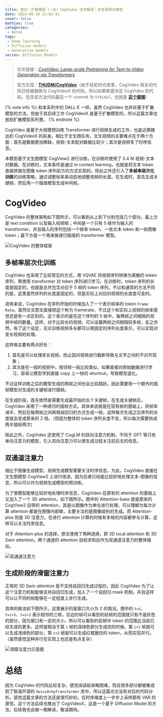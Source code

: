 ```yaml
---
title: 笔记｜扩散模型（一五）CogVideo 论文解读｜文生视频大模型
date: 2024-09-10 11:02:41
cover: false
mathjax: true
categories:
 - Notes
tags:
 - Deep learning
 - Diffusion models
 - Generative models
series: Diffusion Models
---
```


> 论文链接：*[CogVideo: Large-scale Pretraining for Text-to-Video Generation via Transformers](https://arxiv.org/abs/2205.15868)*
>
> 官方实现：**[THUDM/CogVideo](https://github.com/THUDM/CogVideo)**（由于目前的仓库里，CogVideo 相关的代码已经被替换为 CogVideoX 的代码，所以如果希望浏览 CogVideo 的代码，包含该方法代码最后一个 commit 为 `5f914b7`，也就是 **[这个链接](https://github.com/THUDM/CogVideo/tree/5f914b772b7e220ee6ae84deb562fb9a1f54c5f8)**）

{% note info %}
和本系列中的 DALL-E 一样，虽然 CogVideo 也并非基于扩散模型的方法，但由于其后续工作 CogVideoX 是基于扩散模型的，所以这篇文章也放到扩散模型系列里。
{% endnote %}

CogVideo 是基于大规模预训练 Transformer 进行视频生成的工作，也是近期推出的 CogVideoX 的前身。相比于文生图任务，文生视频的主要难点在于两个方面：首先是数据更加稀缺，视频-文本配对数据比较少；其次是视频多了时序信息。

本模型基于文生图模型 CogView2 进行训练，在训练时使用了 5.4 M 视频-文本对数据。在训练时，文本条件是通过 in context learning，也就是将文本 token 直接拼接在图像 token 序列前方的方式实现的。除此之外还引入了**多帧率层次化训练**的训练策略，通过调整帧率来动态地调整视频的长度。在生成时，首先生成关键帧，然后用一个插值模型生成中间帧。

# CogVideo

CogVideo 的整体架构如下图所示，可以看到从上到下分别包括几个部分。最上方是 text condition 以及输入视频帧；中间是一个只有 5 帧作为输入的 transformer，并且输入的序列包括一个帧率 token、一些文本 token 和一些图像 token；最下方是一个用来做递归插值的 transformer 模型。

![CogVideo 的整体框架](https://files.hoshinorubii.icu/blog/2024/09/10/cogvideo-framework.jpg)

## 多帧率层次化训练

CogVideo 也采用了比较常见的方式，用 VQVAE 将视频序列转换为离散的 token 序列，再使用 transformer 对 token 序列进行学习。在训练时，token 序列的长度是固定的，也就是总共包含对应于 5 帧的 token 序列。不过和通常的方法不同的是，这里虽然序列的长度是固定的，但是实际上对应的视频的长度是可变的。

具体来说，CogVideo 在序列开始的时候加入了一个表示帧率的 token `Frame Rate`。虽然论文原文直接把这个称为 framerate，不过这个和实际上视频的帧率感觉还是有一点区别的。这个表示的是在这个序列的 5 帧中，每两帧之间相隔的视频中帧的数量。这样，对于比较长的视频，可以设置两帧之间相隔较多帧，反之亦然。有了这个设定，无论训练视频多长都可以用固定的序列长度表示，可以实现对变长视频的处理。

这样做主要有两点好处：

1. 首先是可以处理变长视频，防止因对视频进行截断导致与文字之间的不对齐现象；
2. 其次是在一般的视频中，相邻帧一般比较类似，如果直接对原始数据进行学习，容易让模型学到直接 copy 上一帧的 shortcut，导致模型退化。

不过这样训练之后的模型生成的两帧之间也会比较跳跃，因此需要用一个额外的插帧模型对生成的关键帧进行插帧。

在生成阶段，首先依然是需要生成最开始的五个关键帧，在生成关键帧后，CogVideo 采用了一种递归的插帧方式。具体来说就是在现有帧的基础上，将帧率减半，然后在每两帧之间再用自回归的方式生成一帧，这样每次生成之后序列的长度就会变成原来的 2 倍。（但因为整体的 token 序列长度不变，所以每次需要拆成两半插帧两次）

除此之外，CogVideo 还使用了 CogLM 的双向注意力机制，不同于 GPT 等只有单向注意力的模型，引入双向注意力可以使生成过程关注前后文的信息。

## 双通道注意力

相比于图像生成模型，视频生成模型需要关注时序信息。为此，CogVideo 直接在文生图模型 CogView2 上进行改进，因为后者已经能比较好地处理文本-图像的信息，所以可以作为视频生成模型的预训练。

为了使模型能够比较好地处理时序信息，CogVideo 在原有的 attention 的基础上又加入了一个 3D attention，如下图所示。图中的 Attention-base 就是原来的 CogView2 自带的 attention，其是以图像作为单位进行处理，可以理解为每次计算 attention 都是在图像内部做，主要关注的是图像级别的生成。而 Attention-plus 则是 3D 注意力，在进行 attention 计算的时候有多帧的内容都参与计算，这样可以关注时序信息。

对于 Attention-plus 的选择，原文使用了两种选择，即 3D local attention 和 3D Swin attention。两个通道的 attention 加权求和后作为双通道注意力的整体输出。

<img src="https://files.hoshinorubii.icu/blog/2024/09/10/dual-channel-attention.jpg" alt="双通道注意力" style="max-width: min(100%, 400px)" />

## 生成阶段的滑窗注意力

正常的 3D Swin attention 是不支持自回归生成过程的，因此 CogVideo 为了让这个注意力机制能够支持自回归生成，加入了一个自回归 mask 机制。并且这样可以让不同的帧能够在一定程度上并行生成。

具体的做法如下图所示，这里展示的是窗口大小为 2 的情况。图中的 `t=i`、`t=i+1`、`t=i+2` 表示相邻的三帧，后边的帧可以看到的前帧的范围就只有不是灰色的部分，因为窗口有一定的大小，所以可以看到的前帧中 token 的范围比当前已经生成的更多。这样就相当于第 `i` 帧的深绿色部分生成完的时候，第 `i+1` 帧就可以生成浅绿色的部分，第 `i+2` 帧就可以生成红框圈住的 token，从而实现并行。（虽然感觉这种并行在实现上也还是有点复杂）

<img src="https://files.hoshinorubii.icu/blog/2024/09/10/shifted-window-attention.jpg" alt="滑窗注意力示意图" style="max-width: min(100%, 400px)" />

# 总结

因为 CogVideo 的代码比较复杂，感觉阅读起来略困难，而且很多部分都被集成到了智谱开源的 `SwissArmyTransformer` 库中，所以这篇论文没有对应的代码分析。感觉这篇文章的方法还是很巧妙的，在时序维度上一步步上采样颇有 VAR 的感觉。这个方法后续也推出了 CogVideoX，这是一个基于 Diffusion Model 的方法，后续我也会做一期解读，敬请期待。